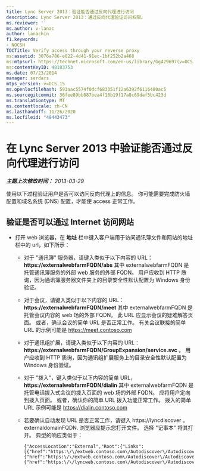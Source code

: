 ```yaml
---
title: Lync Server 2013：验证能否通过反向代理进行访问
description: Lync Server 2013：通过反向代理验证访问权限。
ms.reviewer: ''
ms.author: v-lanac
author: lanachin
f1.keywords:
- NOCSH
TOCTitle: Verify access through your reverse proxy
ms:assetid: 3076a786-e022-4d41-91ec-1bf252b2a468
ms:mtpsurl: https://technet.microsoft.com/en-us/library/Gg429697(v=OCS.15)
ms:contentKeyID: 48183753
ms.date: 07/23/2014
manager: serdars
mtps_version: v=OCS.15
ms.openlocfilehash: 593aac5574f0dcf683351f12a6392f6116480ac5
ms.sourcegitcommit: 36fee89bb887bea4f18b19f17a8c69daf5bc423d
ms.translationtype: MT
ms.contentlocale: zh-CN
ms.lasthandoff: 11/26/2020
ms.locfileid: "49443473"
---
```

# <a name="verify-access-through-your-reverse-proxy-in-lync-server-2013"></a>在 Lync Server 2013 中验证能否通过反向代理进行访问

<div data-xmlns="http://www.w3.org/1999/xhtml">

<div class="topic" data-xmlns="http://www.w3.org/1999/xhtml" data-msxsl="urn:schemas-microsoft-com:xslt" data-cs="https://msdn.microsoft.com/">

<div data-asp="https://msdn2.microsoft.com/asp">



</div>

<div id="mainSection">

<div id="mainBody">

<span> </span>

_**主题上次修改时间：** 2013-03-29_

使用以下过程验证用户是否可以访问反向代理上的信息。 你可能需要完成防火墙配置和域名系统 (DNS) 配置，才能使 access 正常工作。

<div>

## <a name="to-verify-that-you-can-access-the-website-through-the-internet"></a>验证是否可以通过 Internet 访问网站

  - 打开 web 浏览器，在 **地址** 栏中键入客户端用于访问通讯簿文件和网站的地址栏中的 url，如下所示：
    
      - 对于 "通讯簿" 服务器，请键入类似于以下内容的 URL： **https://externalwebfarmFQDN/abs** 其中 externalwebfarmFQDN 是托管通讯簿服务的外部 web 服务的外部 FQDN。 用户应收到 HTTP 质询，因为通讯簿服务器文件夹上的目录安全性默认配置为 Windows 身份验证。
    
      - 对于会议，请键入类似于以下内容的 URL： **https://externalwebfarmFQDN/meet** 其中 externalwebfarmFQDN 是托管会议内容的 web 场的外部 FQDN。 此 URL 应显示会议的疑难解答页面。 或者，确认会议的简单 URL 是否正常工作。 有关会议联接的简单 URL 的示例可能是 https://meet.contoso.com
    
      - 对于通讯组扩展，请键入类似于以下内容的 URL： **https://externalwebfarmFQDN/GroupExpansion/service.svc** 。 用户应收到 HTTP 质询，因为通讯组扩展服务上的目录安全性默认配置为 Windows 身份验证。
    
      - 对于 "拨入"，键入类似于以下内容的简单 URL， **https://externalwebfarmFQDN/dialin** 其中 externalwebfarmFQDN 是托管电话拨入式会议的拨入页面的 web 场的外部 FQDN。 应将用户定向到拨入页面。 或者，确认你的简单 URL 拨入功能正常工作。 拨入的简单 URL 示例可能是 https://dialin.contoso.com
    
      - 若要确认自动发现 URL 是否正常工作，请键入 https://lyncdiscover 。 externaldomainFQDN. 浏览器应提示您打开文件。 选择 "记事本" 将其打开。 典型的响应类似于：
        
            {"AccessLocation":"External","Root":{"Links":[{"href":"https:\/\/extweb.contoso.com\/Autodiscover\/AutodiscoverService.svc\/root\/domain","token":"Domain"},
            {"href":"https:\/\/extweb.contoso.com\/Autodiscover\/AutodiscoverService.svc\/root\/user","token":"User"},
            {"href":"https:\/\/lyncweb.contoso.com\/Autodiscover\/AutodiscoverService.svc\/root\/oauth\/user","token":"OAuth"}]}}

</div>

</div>

<span> </span>

</div>

</div>

</div>


